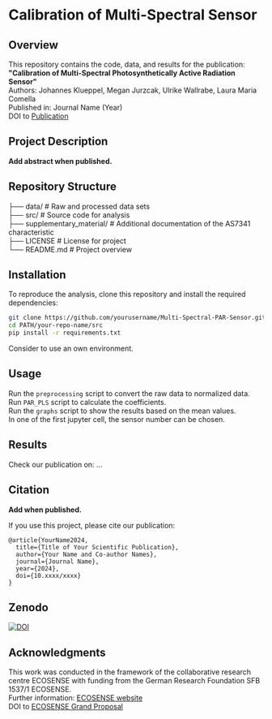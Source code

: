 # Calibration of Multi-Spectral Sensor

## Overview

This repository contains the code, data, and results for the publication:  
**"Calibration of Multi-Spectral Photosynthetically Active Radiation Sensor"**  
Authors: Johannes Klueppel, Megan Jurzcak, Ulrike Wallrabe, Laura Maria Comella  
Published in: Journal Name (Year)  
DOI to [Publication]()

## Project Description
**Add abstract when published.**

## Repository Structure

├── data/ # Raw and processed data sets  
├── src/ # Source code for analysis  
├── supplementary_material/ # Additional documentation of the AS7341 characteristic  
├── LICENSE # License for project  
└── README.md # Project overview

## Installation

To reproduce the analysis, clone this repository and install the required dependencies:

```bash
git clone https://github.com/yourusername/Multi-Spectral-PAR-Sensor.git
cd PATH/your-repo-name/src
pip install -r requirements.txt
```
Consider to use an own environment.

## Usage
Run the ``preprocessing`` script to convert the raw data to normalized data.  
Run ``PAR_PLS`` script to calculate the coefficients.  
Run the ``graphs`` script to show the results based on the mean values.  
In one of the first jupyter cell, the sensor number can be chosen.

## Results
Check our publication on: ...

## Citation
**Add when published.**

If you use this project, please cite our publication:

```
@article{YourName2024,
  title={Title of Your Scientific Publication},
  author={Your Name and Co-author Names},
  journal={Journal Name},
  year={2024},
  doi={10.xxxx/xxxx}
}
```
## Zenodo
[![DOI](https://zenodo.org/badge/DOI/10.5281/zenodo.15090041.svg)](https://doi.org/10.5281/zenodo.15090041)

## Acknowledgments
This work was conducted in the framework of the collaborative research centre ECOSENSE with funding from the German Research Foundation SFB 1537/1 ECOSENSE.  
Further information: [ECOSENSE website](https://uni-freiburg.de/ecosense/)  
DOI to [ECOSENSE Grand Proposal](https://doi.org/10.3897/rio.10.e129357)

